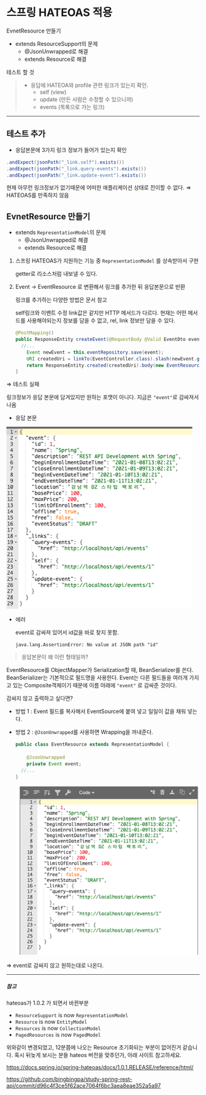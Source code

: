 # 스프링 HATEOAS 적용

EvnetResource 만들기

* extends ResourceSupport의 문제
  * @JsonUnwrapped로 해결
  * extends Resource<T>로 해결

테스트 할 것

> * 응답에 HATEOA와 profile 관련 링크가 있는지 확인.
>   * self (view)
>   * update (만든 사람은 수정할 수 있으니까)
>   * events (목록으로 가는 링크)

---

## 테스트 추가

* 응답본문에 3가지 링크 정보가 들어가 있는지 확인

```java
.andExpect(jsonPath("_link.self").exists())
.andExpect(jsonPath("_link.query-events").exists())
.andExpect(jsonPath("_link.update-event").exists())
```

현재 아무런 링크정보가 없기때문에 어떠한 애플리케이션 상태로 전이할 수 없다. ⇒ HATEOAS를 만족하지 않음



## EvnetResource 만들기

* extends `RepresentationModel`의 문제
  * @JsonUnwrapped로 해결
  * extends Resource<T>로 해결

1. 스프링 HATEOAS가 지원하는 기능 중 `RepresentationModel` 를 상속받아서 구현

   getter로 리소스처럼 내보낼 수 있다.

2. Event → EventResource 로 변환해서 링크를 추가한 뒤 응답본문으로 반환

   링크를 추가하는 다양한 방법은 문서 참고

   self링크와 이벤트 수정 link값은 같지만 HTTP 메서드가 다르다. 현재는 어떤 메서드를 사용해야되는지 정보를 담을 수 없고, rel, link 정보만 담을 수 있다.

   ```java
   @PostMapping()
   public ResponseEntity createEvent(@RequestBody @Valid EventDto eventDto, Errors errors) {
     //...
       Event newEvent = this.eventRepository.save(event);
       URI createdUri = linkTo(EventController.class).slash(newEvent.getId()).toUri(); // DB에 저장된 ID 값
       return ResponseEntity.created(createdUri).body(new EventResource(newEvent)); //EventResource로 변환해서 전달
   }
   ```



⇒ 테스트 실패

링크정보가 응답 본문에 담겨있지만 원하는 포맷이 아니다. 지금은 `"event"`로 감싸져서 나옴

* 응답 본문

![image-20210113204611831](images/image-20210113204611831.png)

* 에러

  event로 감싸져 있어서 id값을 바로 찾지 못함.

  ```
  java.lang.AssertionError: No value at JSON path "id"
  ```



> 응답본문이 왜 이런 형태일까?

EventResource를 ObjectMapper가 Serialization할 때, BeanSerializer를 쓴다. BeanSerializer는 기본적으로 필드명을 사용한다. Event는 다른 필드들을 여러개 가지고 있는 Composite객체이기 때문에 이름 아래에 `"event"` 로 감싸준 것이다.

감싸지 않고 출력하고 싶다면?

* 방법 1 : Event 필드를 복사해서 EventSource에 붙여 넣고 일일이 값을 채워 넣는다.

* 방법 2 : `@JsonUnwrapped`를 사용하면 Wrapping을 꺼내준다.

  ```java
  public class EventResource extends RepresentationModel {
  
      @JsonUnwrapped
      private Event event;
    //...
  }
  ```

  ![image-20210113205256262](images/image-20210113205256262.png)



⇒ event로 감싸지 않고 원하는대로 나온다.



---

##### 참고

 hateoas가 1.0.2 가 되면서 바뀐부분

- `ResourceSupport` is now `RepresentationModel`
- `Resource` is now `EntityModel`
- `Resources` is now `CollectionModel`
- `PagedResources` is now `PagedModel`

위와같이 변경되었고, 12분쯤에 나오는 Resource<Event> 초기화되는 부분이 없어진거 같습니다. 혹시 뒤늦게 보시는 분들 hateos 버전을 맞추던가, 아래 사이트 참고하세요. 

https://docs.spring.io/spring-hateoas/docs/1.0.1.RELEASE/reference/html/

https://github.com/bingbingpa/study-spring-rest-api/commit/d96c4f3ce5f62ace7064f6bc3aea8eae352a5a97